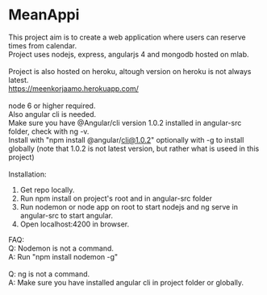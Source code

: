 # MeanAppi

This project aim is to create a web application where users can reserve times from calendar.</br>
Project uses nodejs, express, angularjs 4 and mongodb hosted on mlab.</br>
</br>
Project is also hosted on heroku, altough version on heroku is not always latest.</br>
https://meenkorjaamo.herokuapp.com/
</br>
</br>
node 6 or higher required.</br>
Also angular cli is needed.</br>
Make sure you have @Angular/cli version 1.0.2 installed in angular-src folder, check with ng -v.</br>
Install with "npm install @angular/cli@1.0.2" optionally with -g to install globally (note that 1.0.2 is not latest version, but rather what is useed in this project)
</br>
</br>
Installation:

  1. Get repo locally.
  2. Run npm install on project's root and in angular-src folder
  3. Run nodemon or node app on root to start nodejs and ng serve in angular-src to start angular.
  4. Open localhost:4200 in browser.  
  
  
  
FAQ:  
  Q: Nodemon is not a command.  
  A: Run "npm install nodemon -g"</br>
  </br>
  Q: ng is not a command.</br>
  A: Make sure you have installed angular cli in project folder or globally.
